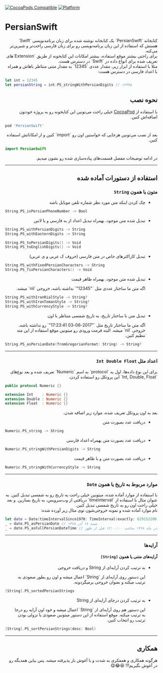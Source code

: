 
[![CocoaPods Compatible](https://img.shields.io/cocoapods/v/PersianSwift.svg)](https://img.shields.io/cocoapods/v/PersianSwift.svg)
[![Platform](https://img.shields.io/cocoapods/p/PersianSwift.svg?style=flat)](http://cocoadocs.org/docsets/PersianSwift)


# PersianSwift

<div dir="rtl">
کتابخانه `PersianSwift` یک کتابخانه نوشته شده برای زبان برنامه‌نویسی `Swift` هستش که استفاده از این زبان برنامه‌نویسی رو برای زبان فارسی راحت‌تر و شیرین‌تر می‌کنه.
</div>

<div dir="rtl">
برای راحتی بیشتر موقع استفاده، بیشتر امکانات این کتابخونه از طریق `Extension`های تعریف شده برای انواع داده در `Swift` در دسترس هست.
</div>

<div dir="rtl">
مثلا با استفاده از ابزار زیر، مقدار عددی `12345` به مقدار متنی متناظر باهاش و همراه با اعداد فارسی در دسترس هست:
</div>

```swift
let int = 12345
let persianString = int.PS_stringWithPersianDigits // ۱۲۳۴۵
```

## <div dir="rtl">نحوه نصب</div>

<div dir="rtl">
با استفاده از 
<a href="http://cocoapods.org">CocoaPod</a>
 خیلی راحت می‌تونین این کتابخونه رو به پروژه خودتون اضافه‌اش کنین.
</div>

```bash
pod 'PersianSwift'
```

<div dir="rtl">
بعد از نصب می‌تونین هرجایی که خواستین اون رو `import` کنین و از امکاناتش استفاده کنین.
</div>

```swift
import PersianSwift
```

<div dir="rtl">
در ادامه توضیحات مفصل قسمت‌های پیاده‌سازی شده رو نشون میدیم.
</div>

---

## <div dir="rtl">استفاده از دستورات آماده شده</div>


### <div dir="rtl">متون یا همون `String`</div>

<div dir="rtl">
  <ul><li>چک کردن اینکه متن مورد نظر شماره تلفن موبایل باشه</li></ul>
</div>

```swift
String.PS_isPersianPhoneNumber -> Bool
```

<div dir="rtl">
  <ul><li>تبدیل شده متن موجود، بهمراه تبدیل اعداد از به فارسی و یا لاتین</li></ul>
</div>

```swift
String.PS_withPersianDigits -> String
String.PS_withEasternDigits -> String

String.PS_toPersianDigits() -> Void
String.PS_toEnglishDigits() -> Void
```

<div dir="rtl">
  <ul><li>تبدیل کاراکترهای خاص در متن فارسی (حروف ک عربی و ی عربی)</li></ul>
</div>

```swift
String.PS_withFixedPersianCharacters -> String
String.PS_fixPersianCharacters() -> Void
```

<div dir="rtl">
  <ul><li>
    تبدیل شده متن موجود، بهمراه ظاهر قیمت
    <p>اگه متن ما ساختار عددی مثل `"12345"` نداشته باشه، خروجی `nil` میشه.</p>
  </li></ul>
</div>


```swift
String.PS_withIranRialStyle -> String?
String.PS_withIranTomanStyle -> String?
String.PS_withCurrencyStyle -> String?
```

<div dir="rtl">
  <ul><li>
    تبدیل متن با ساختار تاریخ، به تاریخ شمسی متناظر با اون
    <p>
    اگه متن ما ساختار تاریخ مثل `"2017-06-03 17:23:41"` رو نداشته باشه، خروجی `nil` میشه. البته فرمت ورودی رو میتونین موقع استفاده از این متد تنظیم کنین.
    </p>
  </li></ul>
</div>


```swift
String.PS_asPersianDate(fromGregorianFormat: String) -> String?
```

---

### <div dir="rtl">اعداد مثل `Int Double Float`</div>

<div dir="rtl">
برای این نوع داده‌ها، اول یه `protocol` به اسم `Numeric` تعریف شده و بعد نوع‌های `Int, Double, Float` این پروتکل رو استفاده کردن.
</div>

```swift
public protocol Numeric {}

extension Int    : Numeric {}
extension Double : Numeric {}
extension Float  : Numeric {}
```

<div dir="rtl">
بعد به اون پروتکل تعریف شده، موارد زیر اضافه شدن.
</div>

<div dir="rtl">
  <ul><li>دریافت عدد بصورت متن</li></ul>
</div>


```swift
Numeric.PS_string -> String
```


<div dir="rtl">
  <ul><li>دریافت عدد بصورت متن بهمراه اعداد فارسی</li></ul>
</div>

```swift
Numeric.PS_stringWithPersianDigits -> String
```

<div dir="rtl">
  <ul><li>دریافت عدد بصورت متن و با ظاهر قیمت</li></ul>
</div>

```swift
Numeric.PS_stringWithCurrencyStyle -> String
```

---

### <div dir="rtl">موارد مربوط به تاریخ یا همون `Date`</div>

<div dir="rtl">
با استفاده از موارد آماده شده، میتونین خیلی راحت یه تاریخ رو به شمسی تبدیل کنین. به عنوان مثال با استفاده از `timeinterval` دریافتی از وب‌سرویس، یه تاریخ بسازین. و بعد خیلی راحت اون رو به تاریخ شمسی تبدیل کنین.
</div>

<div dir="rtl">
نام موارد آماده شده و نمونه خروجی‌شون توی مثال زیر آورده شده:
</div>

```swift
let date = Date(timeIntervalSince1970: TimeInterval(exactly: 629152200)!)
_ = date.PS_asPersianDate // شنبه ۱۸ آذر ۱۳۶۸
_ = date.PS_asFullPersianDateTime // شنبه ۱۸ آذر ماه ۱۳۶۸ ساعت ۱۲:۰۰:۰۰ قبل از ظهر
```

---

### <div dir="rtl">آرایه‌ها</div>

#### <div dir="rtl">آرایه‌های متنی یا همون `[String]`</div>

<div dir="rtl">
  <ul>
    <li>
      به ترتیب کردن آرایه‌ای از String و دریافت خروجی
      <p>
      این دستور روی آرایه‌ای از `String` اعمال میشه و اون رو بطور صعودی به ترتیب میکنه و بعنوان خروجی برمیگردونه.
      </p>
    </li>
  </ul>
</div>


```swift
[String].PS_sortedPersianStrings
```
<div dir="rtl">
  <ul>
    <li>
      به ترتیب کردن درجای آرایه‌ای از String
      <p>
      این دستور هم روی آرایه‌ای از `String` اعمال میشه و خود اون آرایه رو درجا به ترتیب میکنه. موقع استفاده از این دستور میتونین صعودی یا نزولی بودن ترتیب رو انتخاب کنین.
      </p>
    </li>
  </ul>
</div>


```swift
[String].PS_sortPersianStrings(desc: Bool)
```

---

## <div dir="rtl">همکاری</div>

<div dir="rtl">
هرگونه همکاری و همفکری به شدت و با آغوش باز پذیرفته میشه. پس بیاین همدیگه رو در آغوش بگیریم!!! 😆😂😋
</div>





